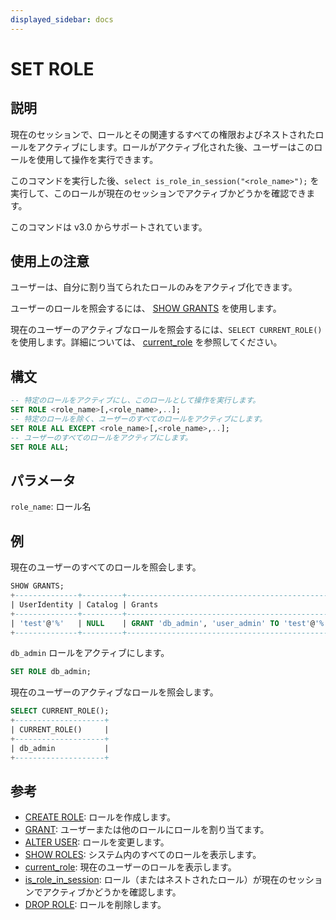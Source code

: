 ```yaml
---
displayed_sidebar: docs
---
```


# SET ROLE

## 説明

現在のセッションで、ロールとその関連するすべての権限およびネストされたロールをアクティブにします。ロールがアクティブ化された後、ユーザーはこのロールを使用して操作を実行できます。

このコマンドを実行した後、`select is_role_in_session("<role_name>");` を実行して、このロールが現在のセッションでアクティブかどうかを確認できます。

このコマンドは v3.0 からサポートされています。

## 使用上の注意

ユーザーは、自分に割り当てられたロールのみをアクティブ化できます。

ユーザーのロールを照会するには、 [SHOW GRANTS](./SHOW_GRANTS.md) を使用します。

現在のユーザーのアクティブなロールを照会するには、`SELECT CURRENT_ROLE()` を使用します。詳細については、 [current_role](../../sql-functions/utility-functions/current_role.md) を参照してください。

## 構文

```SQL
-- 特定のロールをアクティブにし、このロールとして操作を実行します。
SET ROLE <role_name>[,<role_name>,..];
-- 特定のロールを除く、ユーザーのすべてのロールをアクティブにします。
SET ROLE ALL EXCEPT <role_name>[,<role_name>,..]; 
-- ユーザーのすべてのロールをアクティブにします。
SET ROLE ALL;
```

## パラメータ

`role_name`: ロール名

## 例

現在のユーザーのすべてのロールを照会します。

```SQL
SHOW GRANTS;
+--------------+---------+----------------------------------------------+
| UserIdentity | Catalog | Grants                                       |
+--------------+---------+----------------------------------------------+
| 'test'@'%'   | NULL    | GRANT 'db_admin', 'user_admin' TO 'test'@'%' |
+--------------+---------+----------------------------------------------+
```

`db_admin` ロールをアクティブにします。

```SQL
SET ROLE db_admin;
```

現在のユーザーのアクティブなロールを照会します。

```SQL
SELECT CURRENT_ROLE();
+--------------------+
| CURRENT_ROLE()     |
+--------------------+
| db_admin           |
+--------------------+
```

## 参考

- [CREATE ROLE](CREATE_ROLE.md): ロールを作成します。
- [GRANT](GRANT.md): ユーザーまたは他のロールにロールを割り当てます。
- [ALTER USER](ALTER_USER.md): ロールを変更します。
- [SHOW ROLES](SHOW_ROLES.md): システム内のすべてのロールを表示します。
- [current_role](../../sql-functions/utility-functions/current_role.md): 現在のユーザーのロールを表示します。
- [is_role_in_session](../../sql-functions/utility-functions/is_role_in_session.md): ロール（またはネストされたロール）が現在のセッションでアクティブかどうかを確認します。
- [DROP ROLE](DROP_ROLE.md): ロールを削除します。